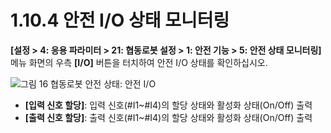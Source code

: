 ﻿# 1.10.4 안전 I/O 상태 모니터링

**\[설정 > 4: 응용 파라미터 > 21: 협동로봇 설정 > 1: 안전 기능 > 5: 안전 상태 모니터링]** 메뉴 화면의 우측 **\[I/O]** 버튼을 터치하여 안전 I/O 상태를 확인하십시오.

![그림 16 협동로봇 안전 상태: 안전 I/O](../../_assets/image53.jpeg)

* **\[입력 신호 할당]**: 입력 신호(#I1\~#I4)의 할당 상태와 활성화 상태(On/Off) 출력
* **\[출력 신호 할당]**: 출력 신호(#I1\~#I4)의 할당 상태와 활성화 상태(On/Off) 출력
